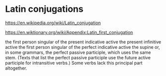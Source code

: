# Latin conjugations

https://en.wikipedia.org/wiki/Latin_conjugation

https://en.wiktionary.org/wiki/Appendix:Latin_first_conjugation

the first person singular of the present indicative active
the present infinitive active
the first person singular of the perfect indicative active
the supine or, in some grammars, the perfect passive participle, which uses the same stem. (Texts that list the perfect passive participle use the future active participle for intransitive verbs.) Some verbs lack this principal part altogether.

